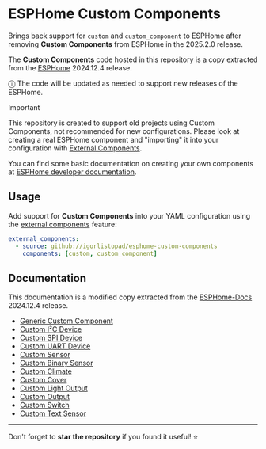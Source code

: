 # ESPHome Custom Components

Brings back support for `custom` and `custom_component` to ESPHome after removing **Custom Components** from ESPHome in
the 2025.2.0 release.

The **Custom Components** code hosted in this repository is a copy extracted from the [ESPHome][github-esphome] 2024.12.4
release.

ⓘ The code will be updated as needed to support new releases of the ESPHome.

> [!IMPORTANT]
> This repository is created to support old projects using Custom Components, not recommended for new configurations.
> Please look at creating a real ESPHome component and "importing" it into your configuration with
> [External Components][esphome-docs-external-components].
>
> You can find some basic documentation on creating your own components at
> [ESPHome developer documentation][esphome-dev].

## Usage

Add support for **Custom Components** into your YAML configuration using
the [external components][esphome-docs-external-components] feature:

```yaml
external_components:
  - source: github://igorlistopad/esphome-custom-components
    components: [custom, custom_component]
```

## Documentation

This documentation is a modified copy extracted from the [ESPHome-Docs][github-esphome-docs] 2024.12.4 release.

- [Generic Custom Component](docs/custom-component.md)
- [Custom I²C Device](docs/custom-i2c.md)
- [Custom SPI Device](docs/custom-spi.md)
- [Custom UART Device](docs/custom-uart.md)
- [Custom Sensor](docs/custom-sensor.md)
- [Custom Binary Sensor](docs/custom-binary-sensor.md)
- [Custom Climate](docs/custom-climate.md)
- [Custom Cover](docs/custom-cover.md)
- [Custom Light Output](docs/custom-light.md)
- [Custom Output](docs/custom-output.md)
- [Custom Switch](docs/custom-switch.md)
- [Custom Text Sensor](docs/custom-text-sensor.md)

---

Don't forget to **star the repository** if you found it useful! ⭐

[github-esphome]: https://github.com/esphome/esphome/
[github-esphome-docs]: https://github.com/esphome/esphome-docs/
[esphome-dev]: https://developers.esphome.io
[esphome-docs-external-components]: https://esphome.io/components/external_components/